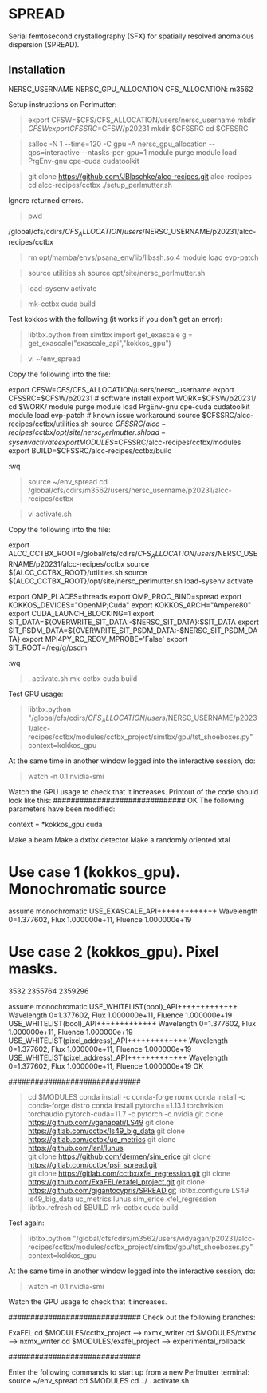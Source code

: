# SPREAD
Serial femtosecond crystallography (SFX) for spatially resolved anomalous dispersion (SPREAD).


## Installation

NERSC_USERNAME
NERSC_GPU_ALLOCATION
CFS_ALLOCATION: m3562

Setup instructions on Perlmutter:

> export CFSW=$CFS/CFS_ALLOCATION/users/nersc_username
> mkdir $CFSW
> export CFSSRC=$CFSW/p20231 
> mkdir $CFSSRC
> cd $CFSSRC

> salloc -N 1 --time=120 -C gpu -A nersc_gpu_allocation --qos=interactive --ntasks-per-gpu=1
> module purge
> module load PrgEnv-gnu cpe-cuda cudatoolkit

> git clone https://github.com/JBlaschke/alcc-recipes.git alcc-recipes
> cd alcc-recipes/cctbx
> ./setup_perlmutter.sh 

Ignore returned errors.

> pwd

/global/cfs/cdirs/$CFS_ALLOCATION/users/$NERSC_USERNAME/p20231/alcc-recipes/cctbx

> rm opt/mamba/envs/psana_env/lib/libssh.so.4
> module load evp-patch

> source utilities.sh
> source opt/site/nersc_perlmutter.sh

> load-sysenv
> activate

> mk-cctbx cuda build

Test kokkos with the following (it works if you don't get an error):
>libtbx.python
> from simtbx import get_exascale
> g = get_exascale("exascale_api","kokkos_gpu")

> vi ~/env_spread

Copy the following into the file:

export CFSW=$CFS/$CFS_ALLOCATION/users/nersc_username
export CFSSRC=$CFSW/p20231 # software install
export WORK=$CFSW/p20231/
cd $WORK/
module purge
module load PrgEnv-gnu cpe-cuda cudatoolkit
module load evp-patch # known issue workaround
source $CFSSRC/alcc-recipes/cctbx/utilities.sh
source $CFSSRC/alcc-recipes/cctbx/opt/site/nersc_perlmutter.sh
load-sysenv
activate
export MODULES=$CFSSRC/alcc-recipes/cctbx/modules
export BUILD=$CFSSRC/alcc-recipes/cctbx/build

:wq

> source ~/env_spread
> cd /global/cfs/cdirs/m3562/users/nersc_username/p20231/alcc-recipes/cctbx

> vi activate.sh

Copy the following into the file:

export ALCC_CCTBX_ROOT=/global/cfs/cdirs/$CFS_ALLOCATION/users/$NERSC_USERNAME/p20231/alcc-recipes/cctbx
source ${ALCC_CCTBX_ROOT}/utilities.sh
source ${ALCC_CCTBX_ROOT}/opt/site/nersc_perlmutter.sh
load-sysenv
activate

export OMP_PLACES=threads
export OMP_PROC_BIND=spread
export KOKKOS_DEVICES="OpenMP;Cuda"
export KOKKOS_ARCH="Ampere80"
export CUDA_LAUNCH_BLOCKING=1
export SIT_DATA=\${OVERWRITE_SIT_DATA:-\$NERSC_SIT_DATA}:\$SIT_DATA
export SIT_PSDM_DATA=\${OVERWRITE_SIT_PSDM_DATA:-\$NERSC_SIT_PSDM_DATA}
export MPI4PY_RC_RECV_MPROBE='False'
export SIT_ROOT=/reg/g/psdm

:wq
> . activate.sh
> mk-cctbx cuda build


Test GPU usage:
> libtbx.python "/global/cfs/cdirs/$CFS_ALLOCATION/users/$NERSC_USERNAME/p20231/alcc-recipes/cctbx/modules/cctbx_project/simtbx/gpu/tst_shoeboxes.py" context=kokkos_gpu

At the same time in another window logged into the interactive session, do:
> watch -n 0.1 nvidia-smi

Watch the GPU usage to check that it increases. Printout of the code should look like this:
##############################
OK
The following parameters have been modified:

context = *kokkos_gpu cuda

Make a beam
Make a dxtbx detector
Make a randomly oriented xtal

# Use case 1 (kokkos_gpu). Monochromatic source

assume monochromatic
USE_EXASCALE_API+++++++++++++ Wavelength 0=1.377602, Flux 1.000000e+11, Fluence 1.000000e+19

# Use case 2 (kokkos_gpu). Pixel masks.
3532 2355764 2359296

assume monochromatic
USE_WHITELIST(bool)_API+++++++++++++ Wavelength 0=1.377602, Flux 1.000000e+11, Fluence 1.000000e+19
USE_WHITELIST(bool)_API+++++++++++++ Wavelength 0=1.377602, Flux 1.000000e+11, Fluence 1.000000e+19
USE_WHITELIST(pixel_address)_API+++++++++++++ Wavelength 0=1.377602, Flux 1.000000e+11, Fluence 1.000000e+19
USE_WHITELIST(pixel_address)_API+++++++++++++ Wavelength 0=1.377602, Flux 1.000000e+11, Fluence 1.000000e+19
OK

##############################

> cd $MODULES
> conda install -c conda-forge nxmx
> conda install -c conda-forge distro
> conda install pytorch==1.13.1 torchvision torchaudio pytorch-cuda=11.7 -c pytorch -c nvidia
> git clone https://github.com/vganapati/LS49
> git clone https://gitlab.com/cctbx/ls49_big_data
> git clone https://gitlab.com/cctbx/uc_metrics
> git clone https://github.com/lanl/lunus            
> git clone https://github.com/dermen/sim_erice
> git clone https://gitlab.com/cctbx/psii_spread.git    
> git clone https://gitlab.com/cctbx/xfel_regression.git
> git clone https://github.com/ExaFEL/exafel_project.git
> git clone https://github.com/gigantocypris/SPREAD.git
> libtbx.configure LS49 ls49_big_data uc_metrics lunus sim_erice xfel_regression
> libtbx.refresh
> cd $BUILD
> mk-cctbx cuda build


Test again:
> libtbx.python "/global/cfs/cdirs/m3562/users/vidyagan/p20231/alcc-recipes/cctbx/modules/cctbx_project/simtbx/gpu/tst_shoeboxes.py" context=kokkos_gpu

At the same time in another window logged into the interactive session, do:
> watch -n 0.1 nvidia-smi

Watch the GPU usage to check that it increases.

##############################
Check out the following branches:

ExaFEL
cd $MODULES/cctbx_project --> nxmx_writer
cd $MODULES/dxtbx --> nxmx_writer
cd $MODULES/exafel_project --> experimental_rollback


##############################

Enter the following commands to start up from a new Perlmutter terminal:
source ~/env_spread
cd $MODULES
cd ../
. activate.sh

